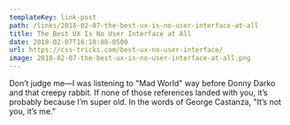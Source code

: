 ```yaml
---
templateKey: link-post
path: /links/2018-02-07-the-best-ux-is-no-user-interface-at-all
title: The Best UX Is No User Interface at All
date: 2018-02-07T16:10:08-0500
url: https://css-tricks.com/best-ux-no-user-interface/
image: 2018-02-07-the-best-ux-is-no-user-interface-at-all.png
---
```

Don’t judge me—I was listening to "Mad World" way before Donny Darko and that creepy rabbit. If none of those references landed with you, it’s probably because I’m super old. In the words of George Castanza, "It’s not you, it’s me."
